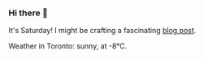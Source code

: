 ### Hi there :wave:

It's Saturday! I might be crafting a fascinating [blog post](https://benjaminwuethrich.dev).

Weather in Toronto: sunny, at -8°C.
